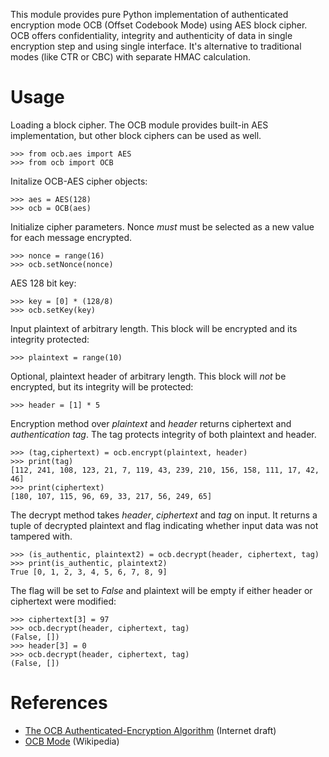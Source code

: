 This module provides pure Python implementation of authenticated encryption mode OCB (Offset Codebook Mode) using AES block cipher. OCB offers confidentiality, integrity and authenticity of data in single encryption step and using single interface. It's alternative to traditional modes (like CTR or CBC) with separate HMAC calculation.

Usage
=====

Loading a block cipher. The OCB module provides built-in AES implementation, but other block ciphers can be used as well.

	>>> from ocb.aes import AES
	>>> from ocb import OCB

Initalize OCB-AES cipher objects:

	>>> aes = AES(128)
	>>> ocb = OCB(aes)
	
Initialize cipher parameters. Nonce *must* must be selected as a new value for each message encrypted.	

	>>> nonce = range(16)
	>>> ocb.setNonce(nonce)
	
AES 128 bit key: 

	>>> key = [0] * (128/8)
	>>> ocb.setKey(key)
	
Input plaintext of arbitrary length. This block will be encrypted and its integrity protected:

	>>> plaintext = range(10) 
	
Optional, plaintext header of arbitrary length. This block will *not* be encrypted, but its integrity will be protected:

	>>> header = [1] * 5

Encryption method over _plaintext_ and _header_ returns ciphertext and *authentication tag*. The tag protects integrity of both plaintext and header.

	>>> (tag,ciphertext) = ocb.encrypt(plaintext, header)
	>>> print(tag)
	[112, 241, 108, 123, 21, 7, 119, 43, 239, 210, 156, 158, 111, 17, 42, 46] 
	>>> print(ciphertext)
	[180, 107, 115, 96, 69, 33, 217, 56, 249, 65]

The decrypt method takes _header_, _ciphertext_ and _tag_ on input. It returns a tuple of decrypted plaintext and flag indicating whether input data was not tampered with. 
	
	>>> (is_authentic, plaintext2) = ocb.decrypt(header, ciphertext, tag)
	>>> print(is_authentic, plaintext2)
	True [0, 1, 2, 3, 4, 5, 6, 7, 8, 9]

The flag will be set to _False_ and plaintext will be empty if either header or ciphertext were modified:

	>>> ciphertext[3] = 97
	>>> ocb.decrypt(header, ciphertext, tag)
	(False, [])
	>>> header[3] = 0
	>>> ocb.decrypt(header, ciphertext, tag)
	(False, [])

References
==========
* [The OCB Authenticated-Encryption Algorithm](http://datatracker.ietf.org/doc/draft-krovetz-ocb/?include_text=1) (Internet draft)
* [OCB Mode](http://en.wikipedia.org/wiki/OCB_mode) (Wikipedia)